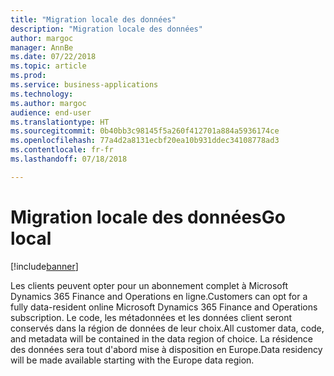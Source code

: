 ```yaml
---
title: "Migration locale des données"
description: "Migration locale des données"
author: margoc
manager: AnnBe
ms.date: 07/22/2018
ms.topic: article
ms.prod: 
ms.service: business-applications
ms.technology: 
ms.author: margoc
audience: end-user
ms.translationtype: HT
ms.sourcegitcommit: 0b40bb3c98145f5a260f412701a884a5936174ce
ms.openlocfilehash: 77a4d2a8131ecbf20ea10b931ddec34108778ad3
ms.contentlocale: fr-fr
ms.lasthandoff: 07/18/2018

---
```

#  <a name="go-local"></a><span data-ttu-id="4db8e-103">Migration locale des données</span><span class="sxs-lookup"><span data-stu-id="4db8e-103">Go local</span></span>

[!include[banner](../../includes/banner.md)]


<span data-ttu-id="4db8e-104">Les clients peuvent opter pour un abonnement complet à Microsoft Dynamics 365 Finance and Operations en ligne.</span><span class="sxs-lookup"><span data-stu-id="4db8e-104">Customers can opt for a fully data-resident online Microsoft Dynamics 365 Finance and Operations subscription.</span></span> <span data-ttu-id="4db8e-105">Le code, les métadonnées et les données client seront conservés dans la région de données de leur choix.</span><span class="sxs-lookup"><span data-stu-id="4db8e-105">All customer data, code, and metadata will be contained in the data region of choice.</span></span> <span data-ttu-id="4db8e-106">La résidence des données sera tout d'abord mise à disposition en Europe.</span><span class="sxs-lookup"><span data-stu-id="4db8e-106">Data residency will be made available starting with the Europe data region.</span></span>

